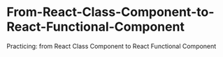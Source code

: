 # From-React-Class-Component-to-React-Functional-Component
Practicing: from React Class Component to React Functional Component
